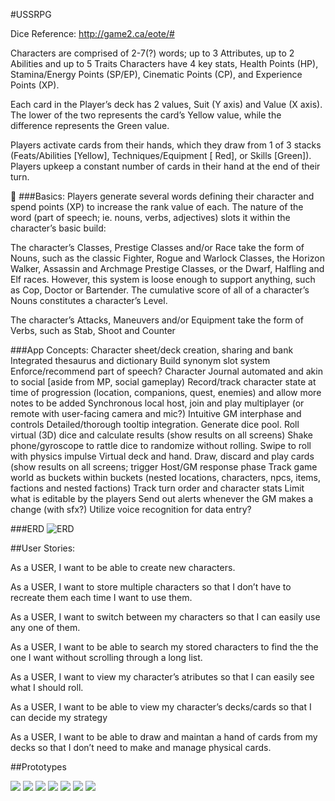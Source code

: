 #USSRPG


Dice Reference: http://game2.ca/eote/#

Characters are comprised of 2-7(?) words; up to 3 Attributes, up to 2 Abilities and up to 5 Traits
Characters have 4 key stats, Health Points (HP), Stamina/Energy Points (SP/EP), Cinematic Points (CP), and Experience Points (XP).

Each card in the Player’s deck has 2 values, Suit (Y axis) and Value (X axis). The lower of the two represents the card’s Yellow value, while the difference represents the Green value.


Players activate cards from their hands, which they draw from 1 of 3 stacks (Feats/Abilities [Yellow], Techniques/Equipment [ Red], or Skills [Green]). Players upkeep a constant number of cards in their hand at the end of their turn.


###Basics:
Players generate several words defining their character and spend points (XP) to increase the rank value of each. The nature of the word (part of speech; ie. nouns, verbs, adjectives) slots it within the character’s basic build: 

The character’s Classes, Prestige Classes and/or Race take the form of Nouns, such as the classic Fighter, Rogue and  Warlock Classes, the Horizon Walker, Assassin and Archmage Prestige Classes, or the Dwarf, Halfling and Elf races. However, this system is loose enough to support anything, such as Cop, Doctor or Bartender. The cumulative score of all of a character’s Nouns constitutes a character’s Level. 

The character’s Attacks, Maneuvers and/or Equipment take the form of Verbs, such as Stab, Shoot and Counter


###App Concepts:
Character sheet/deck creation, sharing and bank
Integrated thesaurus and dictionary
Build synonym slot system
Enforce/recommend part of speech?
Character Journal automated and akin to social [aside from MP, social gameplay)
Record/track character state at time of progression (location, companions, quest, enemies) and allow more notes to be added
Synchronous local host, join and play multiplayer (or remote with user-facing camera and mic?)
Intuitive GM interphase and controls
Detailed/thorough tooltip integration.
Generate dice pool. Roll virtual (3D) dice and calculate results (show results on all screens)
Shake phone/gyroscope to rattle dice to randomize without rolling. Swipe to roll with physics impulse
Virtual deck and hand. Draw, discard and play cards (show results on all screens; trigger Host/GM response phase
Track game world as buckets within buckets (nested locations, characters, npcs, items, factions and nested factions)
Track turn order and character stats
Limit what is editable by the players
Send out alerts whenever the GM makes a change (with sfx?)
Utilize voice recognition for data entry?

###ERD
![ERD](Resources/USSRPG_ERD.png)

##User Stories:

As a USER, I want to be able to create new characters.

As a USER, I want to store multiple characters so that I don’t have to recreate them each time I want to use them.

As a USER, I want to switch between my characters so that I can easily use any one of them.

As a USER, I want to be able to search my stored characters to find the the one I want without scrolling through a long list.

As a USER, I want to view my character’s atributes so that I can easily see what I should roll.

As a USER, I want to be able to view my character’s decks/cards so that I can decide my strategy

As a USER, I want to be able to draw and maintan a hand of cards from my decks so that I don’t need to make and manage physical cards.

##Prototypes

![](Resources/Prototype/White_Boards/Map.JPG)
![](Resources/Prototype/White_Boards/Main.JPG)
![](Resources/Prototype/White_Boards/Character_Select.JPG)
![](Resources/Prototype/White_Boards/Character_View.JPG)
![](Resources/Prototype/White_Boards/Deck.JPG)
![](Resources/Prototype/White_Boards/Card_View.JPG)
![](Resources/Prototype/White_Boards/Dice_Pool.JPG)